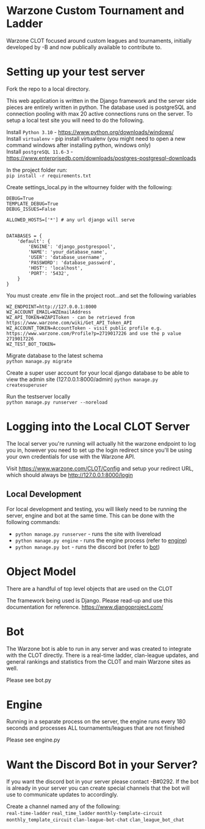 # Warzone Custom Tournament and Ladder
Warzone CLOT focused around custom leagues and tournaments, initially developed by -B and now publically available to contribute to.

# Setting up your test server
Fork the repo to a local directory. 

This web application is written in the Django framework and the server side pieces are entirely written in python. The database used is postgreSQL and connection pooling with max 20 active connections runs on the server.
To setup a local test site you will need to do the following. 

Install `Python 3.10` - https://www.python.org/downloads/windows/  
Install `virtualenv` - pip install virtualenv (you might need to open a new command windows after installing python, windows only)  
Install `postgreSQL 11.6-3` - https://www.enterprisedb.com/downloads/postgres-postgresql-downloads  

In the project folder run:  
`pip install -r requirements.txt`

Create settings_local.py in the wltourney folder with the following:  

```
DEBUG=True
TEMPLATE_DEBUG=True
DEBUG_ISSUES=False

ALLOWED_HOSTS=['*'] # any url django will serve


DATABASES = {
    'default': {
        'ENGINE': 'django_postgrespool',
        'NAME': 'your_database_name',
        'USER': 'database_username',
        'PASSWORD': 'database_password',
        'HOST': 'localhost',
        'PORT': '5432',
    }
}
```


You must create .env file in the project root...and set the following variables  

```
WZ_ENDPOINT=http://127.0.0.1:8000  
WZ_ACCOUNT_EMAIL=WZEmailAddress  
WZ_API_TOKEN=WZAPIToken - can be retrieved from https://www.warzone.com/wiki/Get_API_Token_API  
WZ_ACCOUNT_TOKEN=AccountToken - visit public profile e.g. https://www.warzone.com/Profile?p=2719017226 and use the p value 2719017226  
WZ_TEST_BOT_TOKEN=  
```

Migrate database to the latest schema  
`python manage.py migrate`

Create a super user account for your local django database to be able to view the admin site (127.0.0.1:8000/admin)
`python manage.py createsuperuser`

Run the testserver locally  
`python manage.py runserver --noreload`

# Logging into the Local CLOT Server
The local server you're running will actually hit the warzone endpoint to log you in, however you need to set up the login redirect
since you'll be using your own credentials for use with the Warzone API. 

Visit  https://www.warzone.com/CLOT/Config and setup your redirect URL, which should always be http://127.0.0.1:8000/login

## Local Development

For local development and testing, you will likely need to be running the server, engine and bot at the same time. This can be done with the following commands:
- `python manage.py runserver` - runs the site with livereload
- `python manage.py engine` - runs the engine process (refer to [engine](#engine))
- `python manage.py bot` - runs the discord bot (refer to [bot](#bot))

# Object Model  
There are a handful of top level objects that are used on the CLOT  

The framework being used is Django. Please read-up and use this documentation for reference. https://www.djangoproject.com/  

# Bot  
The Warzone bot is able to run in any server and was created to integrate with the CLOT directly. There is a real-time ladder, clan-league updates, and general rankings and statistics from the CLOT and main Warzone sites as well. 

Please see bot.py  

# Engine  
Running in a separate process on the server, the engine runs every 180 seconds and processes ALL tournaments/leagues that are not finished  

Please see engine.py 


# Want the Discord Bot in your Server? 
If you want the discord bot in your server please contact -B#0292. If the bot is already in your server you can create special channels that the bot will use to communicate updates to accordingly.  

Create a channel named any of the following:  
`real-time-ladder`
`real_time_ladder`
`monthly-template-circuit`
`monthly_template_circuit`
`clan-league-bot-chat`
`clan_league_bot_chat`
